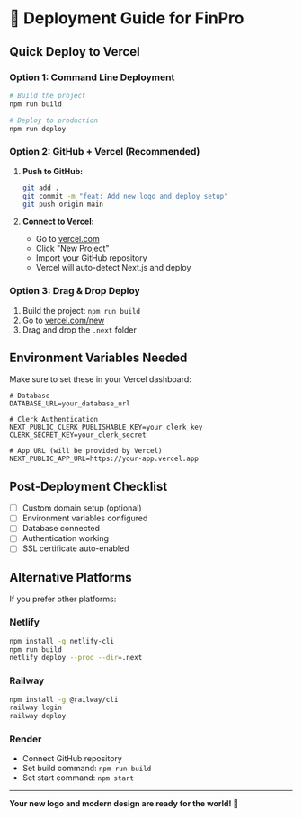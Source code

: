 # 🚀 Deployment Guide for FinPro

## Quick Deploy to Vercel

### Option 1: Command Line Deployment
```bash
# Build the project
npm run build

# Deploy to production
npm run deploy
```

### Option 2: GitHub + Vercel (Recommended)

1. **Push to GitHub:**
   ```bash
   git add .
   git commit -m "feat: Add new logo and deploy setup"
   git push origin main
   ```

2. **Connect to Vercel:**
   - Go to [vercel.com](https://vercel.com)
   - Click "New Project"
   - Import your GitHub repository
   - Vercel will auto-detect Next.js and deploy

### Option 3: Drag & Drop Deploy
1. Build the project: `npm run build`
2. Go to [vercel.com/new](https://vercel.com/new)
3. Drag and drop the `.next` folder

## Environment Variables Needed

Make sure to set these in your Vercel dashboard:

```env
# Database
DATABASE_URL=your_database_url

# Clerk Authentication
NEXT_PUBLIC_CLERK_PUBLISHABLE_KEY=your_clerk_key
CLERK_SECRET_KEY=your_clerk_secret

# App URL (will be provided by Vercel)
NEXT_PUBLIC_APP_URL=https://your-app.vercel.app
```

## Post-Deployment Checklist

- [ ] Custom domain setup (optional)
- [ ] Environment variables configured
- [ ] Database connected
- [ ] Authentication working
- [ ] SSL certificate auto-enabled

## Alternative Platforms

If you prefer other platforms:

### Netlify
```bash
npm install -g netlify-cli
npm run build
netlify deploy --prod --dir=.next
```

### Railway
```bash
npm install -g @railway/cli
railway login
railway deploy
```

### Render
- Connect GitHub repository
- Set build command: `npm run build`
- Set start command: `npm start`

---

**Your new logo and modern design are ready for the world! 🌟**
